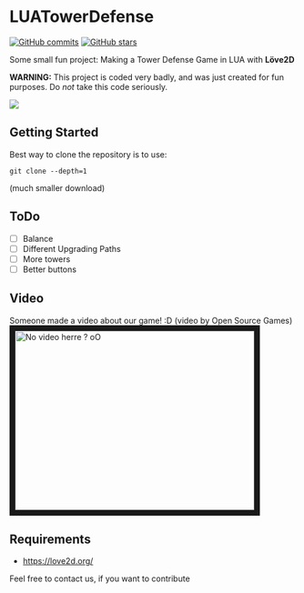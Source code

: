 <h1>LUATowerDefense</h1>

[![GitHub commits](https://img.shields.io/github/commits-since/tobspr/LUATowerDefense/1.0.0.svg)](https://github.com/tobspr/LUATowerDefense)
[![GitHub stars](https://img.shields.io/github/stars/tobspr/LUATowerDefense.svg?style=social&label=Star)](https://github.com/tobspr/LUATowerDefense/)

Some small fun project: Making a Tower Defense Game in LUA with __Löve2D__

**WARNING:** This project is coded very badly, and was just created for fun purposes. Do *not* take this code seriously.

<img src="http://i.imgur.com/XuwsSbA.png">

## Getting Started
Best way to clone the repository is to use:
```
git clone --depth=1
```
(much smaller download)

## ToDo
- [ ] Balance
- [ ] Different Upgrading Paths
- [ ] More towers
- [ ] Better buttons

## Video
Someone made a video about our game! :D (video by Open Source Games)
<br />
<a href="http://www.youtube.com/watch?feature=player_embedded&v=WL6eG0H66cA
" target="_blank"><img src="http://img.youtube.com/vi/WL6eG0H66cA/0.jpg" 
alt="No video herre ? oO" width="420" height="315" border="10" /></a>

## Requirements
 - https://love2d.org/

Feel free to contact us, if you want to contribute
